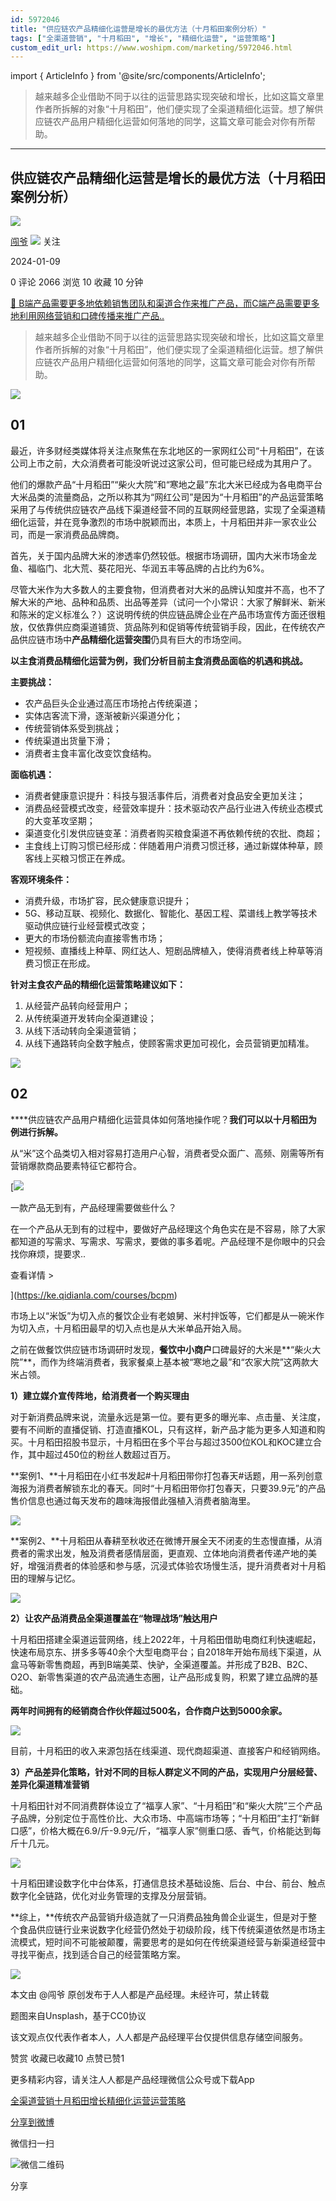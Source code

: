 ```yaml
---
id: 5972046
title: "供应链农产品精细化运营是增长的最优方法（十月稻田案例分析）"
tags: ["全渠道营销", "十月稻田", "增长", "精细化运营", "运营策略"]
custom_edit_url: https://www.woshipm.com/marketing/5972046.html
---
```

import { ArticleInfo } from '@site/src/components/ArticleInfo';

<ArticleInfo
    author="闯爷"
    authorLink="https://www.woshipm.com/u/37804"
    published="2024-01-09"
    views={2066}
    comments={0}
    collects={10}
/>

> 越来越多企业借助不同于以往的运营思路实现突破和增长，比如这篇文章里作者所拆解的对象“十月稻田”，他们便实现了全渠道精细化运营。想了解供应链农产品用户精细化运营如何落地的同学，这篇文章可能会对你有所帮助。

---

## 供应链农产品精细化运营是增长的最优方法（十月稻田案例分析）

[![](https://static.woshipm.com/view/woshipm_api_def_20240102092337_6905.jpg?imageView2/1/w/72/h/72/q/100)](https://www.woshipm.com/u/37804)

[闯爷](https://www.woshipm.com/u/37804) ![](https://static.woshipm.com/tag/1101_1@2x.png) 关注

2024-01-09

0 评论 2066 浏览 10 收藏 10 分钟

[🔗 B端产品需要更多地依赖销售团队和渠道合作来推广产品，而C端产品需要更多地利用网络营销和口碑传播来推广产品..](https://ke.qidianla.com/courses/bcpm)

> 越来越多企业借助不同于以往的运营思路实现突破和增长，比如这篇文章里作者所拆解的对象“十月稻田”，他们便实现了全渠道精细化运营。想了解供应链农产品用户精细化运营如何落地的同学，这篇文章可能会对你有所帮助。

![](https://image.woshipm.com/2023/09/21/c69780ca-5877-11ee-b301-00163e142b65.jpg)

## 01

最近，许多财经类媒体将关注点聚焦在东北地区的一家网红公司“十月稻田”，在该公司上市之前，大众消费者可能没听说过这家公司，但可能已经成为其用户了。

他们的爆款产品“十月稻田”“柴火大院”和“寒地之最”东北大米已经成为各电商平台大米品类的流量商品，之所以称其为“网红公司”是因为“十月稻田”的产品运营策略采用了与传统供应链农产品线下渠道经营不同的互联网经营思路，实现了全渠道精细化运营，并在竞争激烈的市场中脱颖而出，本质上，十月稻田并非一家农业公司，而是一家消费品品牌商。

首先，关于国内品牌大米的渗透率仍然较低。根据市场调研，国内大米市场金龙鱼、福临门、北大荒、葵花阳光、华润五丰等品牌的占比约为6%。

尽管大米作为大多数人的主要食物，但消费者对大米的品牌认知度并不高，也不了解大米的产地、品种和品质、出品等差异（试问一个小常识：大家了解鲜米、新米和陈米的定义标准么？）这说明传统的供应链品牌企业在产品市场宣传方面还很粗放，仅依靠供应商渠道铺货、货品陈列和促销等传统营销手段，因此，在传统农产品供应链市场中**产品精细化运营突围**仍具有巨大的市场空间。

**以主食消费品精细化运营为例，我们分析目前主食消费品面临的机遇和挑战。**

**主要挑战：**

*   农产品巨头企业通过高压市场抢占传统渠道；
*   实体店客流下滑，逐渐被新兴渠道分化；
*   传统营销体系受到挑战；
*   传统渠道出货量下滑；
*   消费者主食丰富化改变饮食结构。

**面临机遇：**

*   消费者健康意识提升：科技与狠活事件后，消费者对食品安全更加关注；
*   消费品经营模式改变，经营效率提升：技术驱动农产品行业进入传统业态模式的大变革攻坚期；
*   渠道变化引发供应链变革：消费者购买粮食渠道不再依赖传统的农批、商超；
*   主食线上订购习惯已经形成：伴随着用户消费习惯迁移，通过新媒体种草，顾客线上买粮习惯正在养成。

**客观环境条件：**

*   消费升级，市场扩容，民众健康意识提升；
*   5G、移动互联、视频化、数据化、智能化、基因工程、菜谱线上教学等技术驱动供应链行业经营模式改变；
*   更大的市场份额流向直接零售市场；
*   短视频、直播线上种草、网红达人、短剧品牌植入，使得消费者线上种草等消费习惯正在形成。

**针对主食农产品的精细化运营策略建议如下：**

1.  从经营产品转向经营用户；
2.  从传统渠道开发转向全渠道建设；
3.  从线下活动转向全渠道营销；
4.  从线下通路转向全数字触点，使顾客需求更加可视化，会员营销更加精准。

![](https://image.woshipm.com/wp-files/2024/01/VsRNM6DzjrD5dKCK9AiT.png)

## 02

****供应链农产品用户精细化运营具体如何落地操作呢？**我们可以以十月稻田为例进行拆解。**

从“米”这个品类切入相对容易打造用户心智，消费者受众面广、高频、刚需等所有营销爆款商品要素特征它都符合。

[![](https://image.woshipm.com/2023/08/02/58dc678c-30e3-11ee-88e7-00163e0b5ff3.png)

一款产品无到有，产品经理需要做些什么？

在一个产品从无到有的过程中，要做好产品经理这个角色实在是不容易，除了大家都知道的写需求、写需求、写需求，要做的事多着呢。产品经理不是你眼中的只会找你麻烦，提要求..

查看详情 >

](https://ke.qidianla.com/courses/bcpm)

市场上以“米饭”为切入点的餐饮企业有老娘舅、米村拌饭等，它们都是从一碗米作为切入点，十月稻田最早的切入点也是从大米单品开始入局。

之前在做餐饮供应链市场调研时发现，**餐饮中小商户**口碑最好的大米是**“柴火大院”**，而作为终端消费者，我家餐桌上基本被“寒地之最”和“农家大院”这两款大米占领。

**1）建立媒介宣传阵地，给消费者一个购买理由**

对于新消费品牌来说，流量永远是第一位。要有更多的曝光率、点击量、关注度，要有不间断的直播促销、打造直播KOL，只有这样，新产品才能为更多人知道和购买。十月稻田招股书显示，十月稻田在多个平台与超过3500位KOL和KOC建立合作，其中超过450位的粉丝人数超过百万。

**案例1、**十月稻田在小红书发起#十月稻田带你打包春天#话题，用一系列创意海报为消费者解锁东北的春天。同时“十月稻田带你打包春天，只要39.9元”的产品售价信息也通过每天发布的趣味海报借此强植入消费者脑海里。

![](https://image.woshipm.com/wp-files/2024/01/vewJZ80Yny1vksTqmijc.png)

**案例2、**十月稻田从春耕至秋收还在微博开展全天不闭麦的生态慢直播，从消费者的需求出发，触及消费者感情层面，更直观、立体地向消费者传递产地的美好，增强消费者的体验感和参与感，沉浸式体验农场慢生活，提升消费者对十月稻田的理解与记忆。

![](https://image.woshipm.com/wp-files/2024/01/SEufvlrcmLt2VF9hurrz.png)

**2）让农产品消费品全渠道覆盖在“物理战场”触达用户**

十月稻田搭建全渠道运营网络，线上2022年，十月稻田借助电商红利快速崛起，快速布局京东、拼多多等40余个大型电商平台；自2018年开始布局线下渠道，从盒马等新零售商超，再到B端美菜、快驴，全渠道覆盖。并形成了B2B、B2C、O2O、新零售渠道的农产品流通生态圈，让产品形成复购，积累了建立品牌的基础。

**两年时间拥有的经销商合作伙伴超过500名，合作商户达到5000余家。**

![](https://image.woshipm.com/wp-files/2024/01/mKPHkCUimBMOodHUlMel.png)

目前，十月稻田的收入来源包括在线渠道、现代商超渠道、直接客户和经销网络。

**3）产品差异化策略，针对不同的目标人群定义不同的产品，实现用户分层经营、差异化渠道精准营销**

十月稻田针对不同消费群体设立了“福享人家”、“十月稻田”和“柴火大院”三个产品子品牌，分别定位于高性价比、大众市场、中高端市场等；“十月稻田”主打“新鲜口感”，价格大概在6.9/斤-9.9元/斤，“福享人家”侧重口感、香气，价格能达到每斤十几元。

![](https://image.woshipm.com/wp-files/2024/01/H8k9VFPpIvqBHf957oV9.png)

十月稻田建设数字化中台体系，打通信息技术基础设施、后台、中台、前台、触点数字化全链路，优化对业务管理的支撑及分层营销。

**综上，**传统农产品营销升级造就了一只消费品独角兽企业诞生，但是对于整个食品供应链行业来说数字化经营仍然处于初级阶段，线下传统渠道依然是市场主流模式，短时间不可能被颠覆，需要思考的是如何在传统渠道经营与新渠道经营中寻找平衡点，找到适合自己的经营策略方案。

![](https://image.woshipm.com/wp-files/2024/01/MEMBakXZ6FZtrqlil6oQ.png)

本文由 @闯爷 原创发布于人人都是产品经理。未经许可，禁止转载

题图来自Unsplash，基于CC0协议

该文观点仅代表作者本人，人人都是产品经理平台仅提供信息存储空间服务。

赞赏 收藏已收藏10 点赞已赞1

更多精彩内容，请关注人人都是产品经理微信公众号或下载App

[全渠道营销](https://www.woshipm.com/tag/%e5%85%a8%e6%b8%a0%e9%81%93%e8%90%a5%e9%94%80)[十月稻田](https://www.woshipm.com/tag/%e5%8d%81%e6%9c%88%e7%a8%bb%e7%94%b0)[增长](https://www.woshipm.com/tag/%e5%a2%9e%e9%95%bf)[精细化运营](https://www.woshipm.com/tag/%e7%b2%be%e7%bb%86%e5%8c%96%e8%bf%90%e8%90%a5)[运营策略](https://www.woshipm.com/tag/%e8%bf%90%e8%90%a5%e7%ad%96%e7%95%a5)

[分享到微博](https://service.weibo.com/share/share.php?appkey=2775287854&title=供应链农产品精细化运营是增长的最优方法（十月稻田案例分析）&url=https://www.woshipm.com/marketing/5972046.html&pic=https://image.woshipm.com/2023/09/21/c69780ca-5877-11ee-b301-00163e142b65.jpg)

微信扫一扫

![微信二维码](https://api.pwmqr.com/qrcode/create/?url=https://www.woshipm.com/marketing/5972046.html)

分享